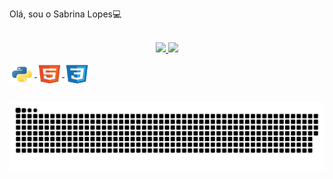 Olá, sou o Sabrina Lopes💻
<br>
<br>

<div align="center">
  <a href="https://github.com/Sabrina-Lopes">
  <img height="150em" src="https://github-readme-stats.vercel.app/api?username=Sabrina-Lopes&show_icons=true&theme=aura&include_all_commits=true&count_private=true"/>
  <img height="150em" src="https://github-readme-stats.vercel.app/api/top-langs/?username=Sabrina-Lopes&layout=compact&langs_count=7&theme=aura"/>
</div>
<div style="display: inline_block"><br>
  
  <img align="center" alt="Rafa-Python" height="30" width="40" src="https://raw.githubusercontent.com/devicons/devicon/master/icons/python/python-original.svg">
  <img align="center" alt="Rafa-HTML" height="30" width="40" src="https://raw.githubusercontent.com/devicons/devicon/master/icons/html5/html5-original.svg">
  <img align="center" alt="Rafa-CSS" height="30" width="40" src="https://raw.githubusercontent.com/devicons/devicon/master/icons/css3/css3-original.svg">
</div>
  
  ##
<div> 
 
  ![Snake animation](https://github.com/EdCarlosNunes/EdCarlosNunes/blob/output/github-contribution-grid-snake.svg)
 
</div>
